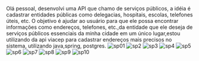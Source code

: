 Olá pessoal, desenvolvi uma API que chamo de serviços públicos,
a idéia é cadastrar entidades públicas como delegacias,
hospitais, escolas, telefones úteis, etc. O objetivo é 
ajudar ao usuário para que ele possa encontrar informações
como endereços, telefones, etc.,da entidade que ele deseja
de serviços públicos essenciais da minha cidade em um único 
lugar,estou utilizando da api viacep para cadastrar endereços 
mais precisos no sistema, utilizando java,spring, postgres.
![sp01](https://github.com/user-attachments/assets/3251660f-1154-4364-930c-fd6154179705)
![sp2](https://github.com/user-attachments/assets/d74da48c-6c02-46d0-8985-2b6a424ecd61)
![sp3](https://github.com/user-attachments/assets/a347be2b-d432-4edd-8e9a-d3c6d2b3c795)
![sp4](https://github.com/user-attachments/assets/3783db73-cca4-4fb1-b2d7-f6350fe96a55)
![sp5](https://github.com/user-attachments/assets/12c1ff39-1ce5-4425-b058-d456339137aa)
![sp6](https://github.com/user-attachments/assets/9c9f4baf-a169-494e-bb40-55d7b25c74d4)
![sp7](https://github.com/user-attachments/assets/f64cb668-6c0c-4a01-bce1-ad7d08fe8f34)
![sp8](https://github.com/user-attachments/assets/1571b0f5-1c25-4931-a20a-067927b210fc)
![sp9](https://github.com/user-attachments/assets/65d6d853-544a-46ff-9baa-36a78d15f480)
![sp10](https://github.com/user-attachments/assets/43abc19d-6baf-4ff2-a4e3-4095cad0d451)
